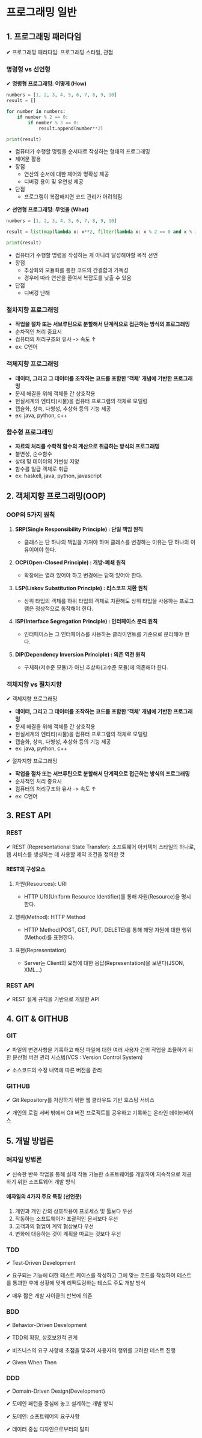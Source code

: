 # 프로그래밍 일반

## 1. 프로그래밍 패러다임

✔ 프로그래밍 패러다임: 프로그래밍 스타일, 관점

### 명령형 vs 선언형

✔ **명령형 프로그래밍**: **어떻게 (How)**
```python
numbers = [1, 2, 3, 4, 5, 6, 7, 8, 9, 10]
result = []

for number in numbers:
    if number % 2 == 0:
        if number % 3 == 0:
            result.append(number**2)

print(result)
```
- 컴퓨터가 수행할 명령들 순서대로 작성하는 형태의 프로그래밍
- 제어문 활용
- 장점
  - 연산의 순서에 대한 제어와 명확성 제공
  - 디버깅 용이 및 유연성 제공
- 단점
  - 프로그램이 복잡해지면 코드 관리가 어려워짐

✔ **선언형 프로그래밍**: **무엇을 (What)**
```python
numbers = [1, 2, 3, 4, 5, 6, 7, 8, 9, 10]

result = list(map(lambda x: x**2, filter(lambda x: x % 2 == 0 and x % 3 == 0, numbers)))

print(result)
```
- 컴퓨터가 수행할 명령을 작성하는 게 아니라 달성해야할 목적 선언
- 장점
  - 추상화와 모듈화를 통한 코드의 간결함과 가독성
  - 경우에 따라 연산을 줄여서 복잡도를 낮출 수 있음
- 단점
  - 디버깅 난해


### 절차지향 프로그래밍

- **작업을 절차 또는 서브루틴으로 분할해서 단계적으로 접근하는 방식의 프로그래밍**
- 순차적인 처리 중요시
- 컴퓨터의 처리구조와 유사 -> 속도 ↑
- ex: C언어

### 객체지향 프로그래밍

- **데이터, 그리고 그 데이터를 조작하는 코드를 포함한 '객체' 개념에 기반한 프로그래밍**
- 문제 해결을 위해 객체들 간 상호작용
- 현실세계의 엔티티(사물)을 컴퓨터 프로그램의 객체로 모델링
- 캡슐화, 상속, 다형성, 추상화 등의 기능 제공
- ex: java, python, c++

### 함수형 프로그래밍

- **자료의 처리를 수학적 함수의 계산으로 취급하는 방식의 프로그래밍**
- 불변성, 순수함수
- 상태 및 데이터의 가변성 지양
- 함수를 일급 객체로 취급
- ex: haskell, java, python, javascript

## 2. 객체지향 프로그래밍(OOP)

### OOP의 5가지 원칙

1. **SRP(Single Responsibility Principle) : 단일 책임 원칙**
   - 클래스는 단 하나의 책임을 가져야 하며 클래스를 변경하는 이유는 단 하나의 이유이어야 한다.
  
2. **OCP(Open-Closed Principle) : 개방-폐쇄 원칙**
   - 확장에는 열려 있어야 하고 변경에는 닫혀 있어야 한다.
  
3. **LSP(Liskov Substitution Principle) : 리스코프 치환 원칙**
   - 상위 타입의 객체를 하위 타입의 객체로 치환해도 상위 타입을 사용하는 프로그램은 정상적으로 동작해야 한다.
  
4. **ISP(Interface Segregation Principle) : 인터페이스 분리 원칙**
   - 인터페이스는 그 인터페이스를 사용하는 클라이언트를 기준으로 분리해야 한다.

5. **DIP(Dependency Inversion Principle) : 의존 역전 원칙**
   - 구체화(저수준 모듈)가 아닌 추상화(고수준 모듈)에 의존해야 한다.

### 객체지향 vs 절차지향


✔ 객체지향 프로그래밍

- **데이터, 그리고 그 데이터를 조작하는 코드를 포함한 '객체' 개념에 기반한 프로그래밍**
- 문제 해결을 위해 객체들 간 상호작용
- 현실세계의 엔티티(사물)을 컴퓨터 프로그램의 객체로 모델링
- 캡슐화, 상속, 다형성, 추상화 등의 기능 제공
- ex: java, python, c++

✔ 절차지향 프로그래밍

- **작업을 절차 또는 서브루틴으로 분할해서 단계적으로 접근하는 방식의 프로그래밍**
- 순차적인 처리 중요시
- 컴퓨터의 처리구조와 유사 -> 속도 ↑
- ex: C언어

## 3. REST API

### REST

✔ REST (Representational State Transfer): 소프트웨어 아키텍처 스타일의 하나로, 웹 서비스를 생성하는 데 사용할 제약 조건을 정의한 것

#### REST의 구성요소

1. 자원(Resources): URI
   - HTTP URI(Uniform Resource Identifier)를 통해 자원(Resource)을 명시한다.
    
2. 행위(Method): HTTP Method
   - HTTP Method(POST, GET, PUT, DELETE)를 통해 해당 자원에 대한 행위(Method)를 표현한다.

3. 표현(Representation)
   - Server는 Client의 요청에 대한 응답(Representation)을 보낸다(JSON, XML...)


### REST API

✔ REST 설계 규칙을 기반으로 개발한 API

## 4. GIT & GITHUB

### GIT

✔ 파일의 변경사항을 기록하고 해당 파일에 대한 여러 사용자 간의 작업을 조율하기 위한 분산형 버전 관리 시스템(VCS : Version Control System)

✔ 소스코드의 수정 내역에 따른 버전을 관리

### GITHUB

✔ Git Repository를 저장하기 위한 웹 클라우드 기반 호스팅 서비스

✔ 개인의 로컬 서버 밖에서 Git 버전 프로젝트를 공유하고 기록하는 온라인 데이터베이스


## 5. 개발 방법론

### 애자일 방법론

✔ 신속한 반복 작업을 통해 실제 작동 가능한 소프트웨어를 개발하여 지속적으로 제공하기 위한 소프트웨어 개발 방식

#### 애자일의 4가지 주요 특징 (선언문)

1. 개인과 개인 간의 상호작용이 프로세스 및 툴보다 우선
2. 작동하는 소프트웨어가 포괄적인 문서보다 우선
3. 고객과의 협업이 계약 협상보다 우선
4. 변화에 대응하는 것이 계획을 따르는 것보다 우선

### TDD

✔ Test-Driven Development

✔ 요구되는 기능에 대한 테스트 케이스를 작성하고 그에 맞는 코드를 작성하여 테스트를 통과한 후에 상황에 맞게 리팩토링하는 테스트 주도 개발 방식

✔ 매우 짧은 개발 사이클의 반복에 의존

### BDD

✔ Behavior-Driven Development

✔ TDD의 확장, 상호보완적 관계

✔ 비즈니스의 요구 사항에 초점을 맞추어 사용자의 행위를 고려한 테스트 진행

✔ Given When Then

### DDD

✔ Domain-Driven Design(Development)

✔ 도메인 패턴을 중심에 놓고 설계하는 개발 방식

✔ 도메인: 소프트웨어의 요구사항

✔ 데이터 중심 디자인으로부터의 탈피
